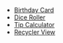 <ul>
    <li><a href= "https://github.com/dyywann/BirthDayCard">Birthday Card</li>
    <li><a href= "https://github.com/dyywann/DiceRoll">Dice Roller</li>
    <li><a href= "https://github.com/dyywann/TipTime">Tip Calculator</li>
    <li><a href= "">Recycler View</li>
</ul>